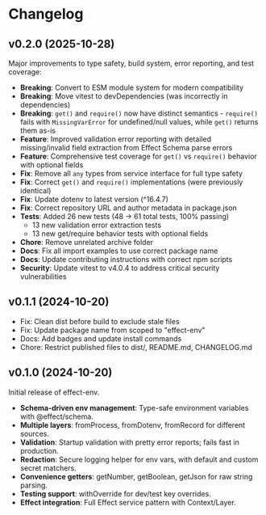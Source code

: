 # Changelog

## v0.2.0 (2025-10-28)

Major improvements to type safety, build system, error reporting, and test coverage:

- **Breaking**: Convert to ESM module system for modern compatibility
- **Breaking**: Move vitest to devDependencies (was incorrectly in dependencies)
- **Breaking**: `get()` and `require()` now have distinct semantics - `require()` fails with `MissingVarError` for undefined/null values, while `get()` returns them as-is
- **Feature**: Improved validation error reporting with detailed missing/invalid field extraction from Effect Schema parse errors
- **Feature**: Comprehensive test coverage for `get()` vs `require()` behavior with optional fields
- **Fix**: Remove all `any` types from service interface for full type safety
- **Fix**: Correct `get()` and `require()` implementations (were previously identical)
- **Fix**: Update dotenv to latest version (^16.4.7)
- **Fix**: Correct repository URL and author metadata in package.json
- **Tests**: Added 26 new tests (48 → 61 total tests, 100% passing)
  - 13 new validation error extraction tests
  - 13 new get/require behavior tests with optional fields
- **Chore**: Remove unrelated archive folder
- **Docs**: Fix all import examples to use correct package name
- **Docs**: Update contributing instructions with correct npm scripts
- **Security**: Update vitest to v4.0.4 to address critical security vulnerabilities

## v0.1.1 (2024-10-20)

- Fix: Clean dist before build to exclude stale files
- Fix: Update package name from scoped to "effect-env"
- Docs: Add badges and update install commands
- Chore: Restrict published files to dist/, README.md, CHANGELOG.md

## v0.1.0 (2024-10-20)

Initial release of effect-env.

- **Schema-driven env management**: Type-safe environment variables with @effect/schema.
- **Multiple layers**: fromProcess, fromDotenv, fromRecord for different sources.
- **Validation**: Startup validation with pretty error reports; fails fast in production.
- **Redaction**: Secure logging helper for env vars, with default and custom secret matchers.
- **Convenience getters**: getNumber, getBoolean, getJson for raw string parsing.
- **Testing support**: withOverride for dev/test key overrides.
- **Effect integration**: Full Effect service pattern with Context/Layer.
